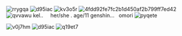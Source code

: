 ![rrygqa](https://github.com/user-attachments/assets/68f3a552-d328-4129-aba6-1926fbac5216)
![d95iac](https://github.com/user-attachments/assets/61708c2b-b506-4369-b848-f71b5afff583)
![kv3o5r](https://github.com/user-attachments/assets/16617fc3-bbbb-40a1-b84f-d470dac3a6a7)
![4fdd92fe7fc2b1d450af2b799ff7ed42](https://github.com/user-attachments/assets/3dc5d779-2e15-480c-ab9d-f1600977d8cc)
![qvvawu](https://github.com/user-attachments/assets/6ba51867-d795-48d3-b9d9-4b915f35737c)
kel.. ‎ ‎  ‎ ‎ her/she . age/11
genshin... ‎ ‎ omori ![pyqete](https://github.com/user-attachments/assets/0646676d-0a75-4883-b051-df6eb83028f6)
 
![v0j7hm](https://github.com/user-attachments/assets/bb0cbe42-de29-4b0b-8147-12b4b7f5af61)
![d95iac](https://github.com/user-attachments/assets/b1766fa9-d59a-4a3f-8bd9-9fef7abac078)
![q19et7](https://github.com/user-attachments/assets/f5ce0a39-87f6-4740-b12e-166d7db8fd18)
